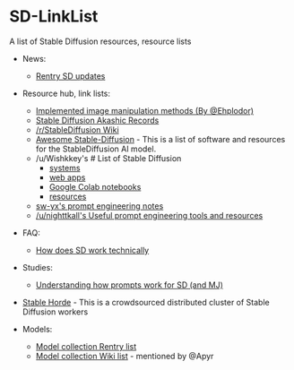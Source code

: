 # SD-LinkList
A list of Stable Diffusion resources, resource lists

 - News:
	-	[Rentry SD updates](https://rentry.co/sdupdates)

 - Resource hub, link lists:
	 - [Implemented image manipulation methods (By
   @Ehplodor)](https://github.com/AUTOMATIC1111/stable-diffusion-webui/discussions/2940)
	-	[Stable Diffusion Akashic Records](https://github.com/Maks-s/sd-akashic#notebook_with_decorative_cover-table-of-contents)
	-	[/r/StableDiffusion Wiki](https://www.reddit.com/r/StableDiffusion/wiki/index/)
	-	[Awesome Stable-Diffusion](https://github.com/awesome-stable-diffusion/awesome-stable-diffusion) - This is a list of software and resources for the StableDiffusion AI model.
	-	/u/Wishkkey's # List of Stable Diffusion
		- [systems](https://www.reddit.com/r/StableDiffusion/comments/wqaizj/list_of_stable_diffusion_systems/)
		- [web apps](https://www.reddit.com/r/StableDiffusion/comments/xjqy5y/list_of_stable_diffusion_systems_part_2/)
		- [Google Colab notebooks](https://www.reddit.com/r/StableDiffusion/comments/xjqzdt/list_of_stable_diffusion_systems_part_3/)
		- [resources](https://www.reddit.com/r/StableDiffusion/comments/xjr19j/list_of_stable_diffusion_systems_part_4/)
	- [sw-yx's prompt engineering notes](https://github.com/sw-yx/prompt-eng#stable-diffusion)
	- [/u/nighttkall's Useful prompt engineering tools and resources](https://www.reddit.com/r/StableDiffusion/comments/xcrm4d/useful_prompt_engineering_tools_and_resources/)
- FAQ: 
	- [How does SD work technically](https://www.reddit.com/r/StableDiffusion/comments/wu2sh4/how_stable_diffusion_works_technically_in_15/)
- Studies:
	- [Understanding how prompts work for SD (and MJ)](https://rexwang8.github.io/resource/ai/teapot)
- [Stable Horde](https://stablehorde.net/) - This is a crowdsourced distributed cluster of Stable Diffusion workers
- Models:
	- [Model collection Rentry list](https://rentry.org/sdmodels)
	- [Model collection Wiki list](https://upscale.wiki/wiki/Model_Database) - mentioned by @Apyr

